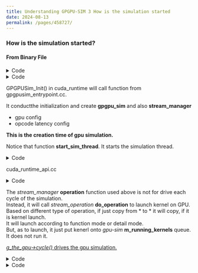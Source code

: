 ```yaml
---
title: Understanding GPGPU-SIM 3 How is the simulation started
date: 2024-08-13
permalink: /pages/458727/
---
```


### How is the simulation started?

#### From Binary File
<details>
<summary>Code</summary>
       
```
   0x000000000040171f <+13>:    callq  0x400ad0 <__cudaRegisterFatBinary@plt>
=> 0x0000000000401724 <+18>:    mov    %rax,0x2029f5(%rip)        # 0x604120 <_ZL20__cudaFatCubinHandle>
```
</details>

<details>
<summary>Code</summary>
       
```
// @@@@@@ cuda_runtime_api.cc
void** CUDARTAPI __cudaRegisterFatBinary( void *fatCubin ) {
	CUctx_st *context = GPGPUSim_Context();
}

static CUctx_st* GPGPUSim_Context()
{
	static CUctx_st *the_context = NULL;
	if( the_context == NULL ) {
		_cuda_device_id *the_gpu = GPGPUSim_Init();
		the_context = new CUctx_st(the_gpu);
	}
	return the_context;
}

class _cuda_device_id *GPGPUSim_Init()
{
	static _cuda_device_id *the_device = NULL;
	if( !the_device ) {
		gpgpu_sim *the_gpu = gpgpu_ptx_sim_init_perf();

		cudaDeviceProp *prop = (cudaDeviceProp *) calloc(sizeof(cudaDeviceProp),1);
		...
		the_gpu->set_prop(prop);
		the_device = new _cuda_device_id(the_gpu);
	}
	start_sim_thread(1);
	return the_device;
}
```
</details>

GPGPUSim_Init() in cuda_runtime will call function from  gpgpusim_entrypoint.cc.

It conductthe initialization and create **gpgpu_sim** and also **stream_manager**
- gpu config
- opcode latency config

**This is the creation time of gpu simulation.**

Notice that function **start_sim_thread**. It starts the simulation thread.

<details>
<summary>Code</summary>
       
```
// @@@@@@ gpgpusim_entrypoint.cc gpgpu_ptx_sim_init_perf
gpgpu_sim *gpgpu_ptx_sim_init_perf()
{

   read_sim_environment_variables();
   read_parser_environment_variables();
   option_parser_t opp = option_parser_create();

   icnt_reg_options(opp);
   g_the_gpu_config.reg_options(opp); // register GPU microrachitecture options
   ptx_reg_options(opp);
   ptx_opcocde_latency_options(opp);
   option_parser_cmdline(opp, sg_argc, sg_argv); // parse configuration options
   g_the_gpu_config.convert_byte_string();
   fprintf(stdout, "GPGPU-Sim: Configuration options:\n\n");
   option_parser_print(opp, stdout);

   g_the_gpu_config.init();
   g_the_gpu = new gpgpu_sim(g_the_gpu_config);
   g_stream_manager = new stream_manager(g_the_gpu,g_cuda_launch_blocking);

   g_simulation_starttime = time((time_t *)NULL);

   sem_init(&g_sim_signal_start,0,0);
   sem_init(&g_sim_signal_finish,0,0);
   sem_init(&g_sim_signal_exit,0,0);

   return g_the_gpu;
}
```
</details>

cuda_runtime_api.cc

<details>
<summary>Code</summary>
       
```
// @@@@@@ gpgpusim_entrypoint.cc
void start_sim_thread(int api)
{
    if( g_sim_done ) {
        g_sim_done = false;
	...
	pthread_create(&g_simulation_thread,NULL,gpgpu_sim_thread_concurrent,NULL);

    }
}


void *gpgpu_sim_thread_concurrent(void*)
{
    // concurrent kernel execution simulation thread
    do {
	...
        while( g_stream_manager->empty() && !g_sim_done )
            ;
	...
        pthread_mutex_lock(&g_sim_lock);
        g_sim_active = true;
        pthread_mutex_unlock(&g_sim_lock);
        bool active = false;
        bool sim_cycles = false;
        g_the_gpu->init();
        do {
            // check if a kernel has completed
            // launch operation on device if one is pending and can be run

            // Need to break this loop when a kernel completes. This was a
            // source of non-deterministic behaviour in GPGPU-Sim (bug 147).
            // If another stream operation is available, g_the_gpu remains active,
            // causing this loop to not break. If the next operation happens to be
            // another kernel, the gpu is not re-initialized and the inter-kernel
            // behaviour may be incorrect. Check that a kernel has finished and
            // no other kernel is currently running.
            // !!!!!! This will check whether the operation is done and whether gpu is active
            if(g_stream_manager->operation(&sim_cycles) && !g_the_gpu->active())
                break;

            //functional simulation
            if( g_the_gpu->is_functional_sim()) {
                kernel_info_t * kernel = g_the_gpu->get_functional_kernel();
                gpgpu_cuda_ptx_sim_main_func(*kernel);
                g_the_gpu->finish_functional_sim(kernel);
            }

            // !!!!!! This is the most essential part of event-driven function
            // The gpu event is cycled().
            //performance simulation
            if( g_the_gpu->active() ) {
                g_the_gpu->cycle();
                sim_cycles = true;
                g_the_gpu->deadlock_check();
            }else {
		g_the_gpu->cycle();
                if(g_the_gpu->cycle_insn_cta_max_hit()){
                    g_stream_manager->stop_all_running_kernels();
                    g_sim_done = true;
                    break_limit = true;
                }
            }

            active=g_the_gpu->active() || !g_stream_manager->empty_protected();

        } while( active && !g_sim_done);
	...
        pthread_mutex_lock(&g_sim_lock);
        g_sim_active = false;
        pthread_mutex_unlock(&g_sim_lock);
    } while( !g_sim_done );
    printf("GPGPU-Sim: *** simulation thread exiting ***\n");
    fflush(stdout);
}
```
</details>

The *stream_manager* **operation** function used above is not for drive each cycle of the simulation.\
Instead, it will call *stream_operation* **do_operation** to launch kernel on GPU.\
Based on different type of operation, if just copy from * to * it will copy, if it is kernel launch.\
It will launch according to function mode or detail mode.\
But, as to launch, it just put kenerl onto *gpu-sim* **m_running_kernels** queue.\
It does not run it.

<ins>*g_the_gpu->cycle()* drives the gpu simulation.</ins>


<details>
<summary>Code</summary>
       
```
// @@@@@@ stream_manger.cc
bool stream_manager::operation( bool * sim)
{
    bool check=check_finished_kernel();
    ...
    stream_operation op =front();
    if(!op.do_operation( m_gpu )) //not ready to execute
    {
       ...
    }
    ...
    return check;
}

bool stream_operation::do_operation( gpgpu_sim *gpu )
{
    case stream_prefetch_host_to_device:
    ...
    case stream_memcpy_device_to_device:
    ...
    case stream_kernel_launch:
        if( m_sim_mode ) { //Functional Sim
            gpu->set_cache_config(m_kernel->name());
            gpu->functional_launch( m_kernel );
        }
        else { //Performance Sim
            if( gpu->can_start_kernel() && m_kernel->m_launch_latency == 0) {
                gpu->set_cache_config(m_kernel->name());
                gpu->launch( m_kernel );
	        gpu->getGmmu()->log_kernel_info(m_kernel->get_uid(), gpu_sim_cycle + gpu_tot_sim_cycle, false);
                if(sim_prof_enable) {
	           kernel_stats* k_s = new kernel_stats(cur_cycle, m_stream->get_uid(), m_kernel->get_uid());
	           sim_prof[cur_cycle].push_back(k_s);
	        }			
            }
            else {
                return false;    
            }
        }
        break;
}
```
</details>


<details>
<summary>Code</summary>
       
```
// @@@@@@ gpu-sim.h/cc
void gpgpu_sim::launch( kernel_info_t *kinfo )
{
   unsigned cta_size = kinfo->threads_per_cta();
   if ( cta_size > m_shader_config->n_thread_per_shader ) {
      abort();
   }

   unsigned n=0;
   for(n=0; n < m_running_kernels.size(); n++ ) {
	// If previous kernel is already done or not empty yet, replace
	// !! There might be bug that if earlist kenerl is done, it will insert kernel to the earilist position
	// !! which might break first-in-first-out priority
       if( (NULL==m_running_kernels[n]) || m_running_kernels[n]->done() ) {
           m_running_kernels[n] = kinfo;
           break;
       }
   }
}

void functional_launch(kernel_info_t * k) {
     m_functional_sim = true;
     m_functional_sim_kernel = k;
}
```
</details>
